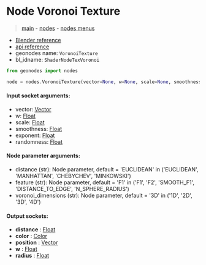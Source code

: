 # Node Voronoi Texture

> [main](../structure.md) - [nodes](nodes.md) - [nodes menus](nodes_menus.md)

- [Blender reference](https://docs.blender.org/manual/en/latest/modeling/geometry_nodes/texture/voronoi.html)
- [api reference](https://docs.blender.org/api/current/bpy.types.ShaderNodeTexVoronoi.html)
- geonodes name: `VoronoiTexture`
- bl_idname: `ShaderNodeTexVoronoi`

```python
from geonodes import nodes

node = nodes.VoronoiTexture(vector=None, w=None, scale=None, smoothness=None, exponent=None, randomness=None, distance='EUCLIDEAN', feature='F1', voronoi_dimensions='3D')
```

#### Input socket arguments:

- vector: [Vector](Vector.md)
- w: [Float](Float.md)
- scale: [Float](Float.md)
- smoothness: [Float](Float.md)
- exponent: [Float](Float.md)
- randomness: [Float](Float.md)

#### Node parameter arguments:

- distance (str): Node parameter, default = 'EUCLIDEAN' in ('EUCLIDEAN', 'MANHATTAN', 'CHEBYCHEV', 'MINKOWSKI')
- feature (str): Node parameter, default = 'F1' in ('F1', 'F2', 'SMOOTH_F1', 'DISTANCE_TO_EDGE', 'N_SPHERE_RADIUS')
- voronoi_dimensions (str): Node parameter, default = '3D' in ('1D', '2D', '3D', '4D')

#### Output sockets:

- **distance** : [Float](Float.md)
- **color** : [Color](Color.md)
- **position** : [Vector](Vector.md)
- **w** : [Float](Float.md)
- **radius** : [Float](Float.md)

